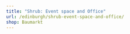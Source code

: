 ```yaml
---
title: "Shrub: Event space and Office"
url: /edinburgh/shrub-event-space-and-office/
shop: Baumarkt
---
```

